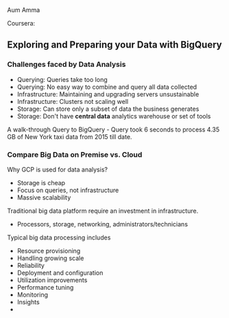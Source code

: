 Aum Amma

Coursera: 

## Exploring and Preparing your Data with BigQuery

### Challenges faced by Data Analysis
- Querying: Queries take too long
- Querying: No easy way to combine and query all data collected
- Infrastructure: Maintaining and upgrading servers unsustainable
- Infrastructure: Clusters not scaling well
- Storage: Can store only a subset of data the business generates
- Storage: Don't have <b>central data</b> analytics warehouse or set of tools

A walk-through Query to BigQuery - Query took 6 seconds to process 4.35 GB of New York taxi data from 2015 till date.

### Compare Big Data on Premise vs. Cloud
Why GCP is used for data analysis?
- Storage is cheap
- Focus on queries, not infrastructure
- Massive scalability

Traditional big data platform require an investment in infrastructure.
- Processors, storage, networking, administrators/technicians

Typical big data processing includes
- Resource provisioning
- Handling growing scale
- Reliability
- Deployment and configuration
- Utilization improvements
- Performance tuning
- Monitoring
- Insights
- 
